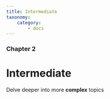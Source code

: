 ```yaml
---
title: Intermediate
taxonomy:
    category:
        - docs
---
```


### Chapter 2

# Intermediate

Delve deeper into more **complex** topics
